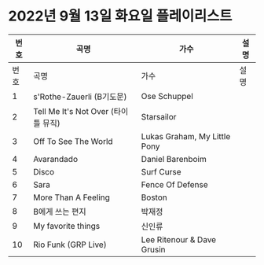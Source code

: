 # 2022년 9월 13일 화요일 플레이리스트

| 번호 | 곡명 | 가수 | 설명 |
|------|------|------|------|
| 번호 | 곡명 | 가수 | 설명 |
| 1 | s'Rothe-Zauerli (B기도문) | Ose Schuppel |  |
| 2 | Tell Me It's Not Over (타이틀 뮤직) | Starsailor |  |
| 3 | Off To See The World | Lukas Graham, My Little Pony |  |
| 4 | Avarandado | Daniel Barenboim |  |
| 5 | Disco | Surf Curse |  |
| 6 | Sara | Fence Of Defense |  |
| 7 | More Than A Feeling | Boston |  |
| 8 | B에게 쓰는 편지 | 박재정 |  |
| 9 | My favorite things | 신인류 |  |
| 10 | Rio Funk (GRP Live) | Lee Ritenour & Dave Grusin |  |
